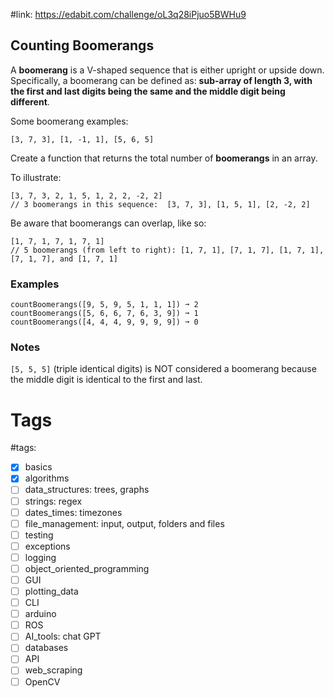 #link: https://edabit.com/challenge/oL3q28iPjuo5BWHu9



## Counting Boomerangs

A **boomerang** is a V-shaped sequence that is either upright or upside down. Specifically, a boomerang can be defined as: **sub-array of length 3, with the first and last digits being the same and the middle digit being different**.

Some boomerang examples:

```
[3, 7, 3], [1, -1, 1], [5, 6, 5]
```

Create a function that returns the total number of  **boomerangs** in an array. 

To illustrate:

```
[3, 7, 3, 2, 1, 5, 1, 2, 2, -2, 2]
// 3 boomerangs in this sequence:  [3, 7, 3], [1, 5, 1], [2, -2, 2]
```

Be aware that boomerangs can overlap, like so:

```
[1, 7, 1, 7, 1, 7, 1]
// 5 boomerangs (from left to right): [1, 7, 1], [7, 1, 7], [1, 7, 1], [7, 1, 7], and [1, 7, 1]
```

### Examples

```
countBoomerangs([9, 5, 9, 5, 1, 1, 1]) ➞ 2
countBoomerangs([5, 6, 6, 7, 6, 3, 9]) ➞ 1
countBoomerangs([4, 4, 4, 9, 9, 9, 9]) ➞ 0
```

### Notes

`[5, 5, 5]` (triple identical digits) is NOT considered a boomerang because the middle digit is identical to the first and last.

# Tags

#tags: 
- [x] basics
- [x] algorithms
- [ ] data_structures: trees, graphs
- [ ] strings: regex
- [ ] dates_times: timezones
- [ ] file_management: input, output, folders and files
- [ ] testing
- [ ] exceptions
- [ ] logging
- [ ] object_oriented_programming
- [ ] GUI
- [ ] plotting_data
- [ ] CLI
- [ ] arduino
- [ ] ROS
- [ ] AI_tools: chat GPT
- [ ] databases
- [ ] API
- [ ] web_scraping
- [ ] OpenCV